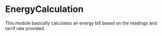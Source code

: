 # EnergyCalculation

This module basically calculates an energy bill based on the readings and tarrif rate provided.
